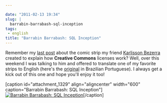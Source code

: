 ```yaml
---

date: "2011-02-13 19:34"
slug: |
  barrabin-barrabash-sql-inception
tags:
 - english
title: "Barrabin Barrabash: SQL Inception"
---
```


Remember my [last post](http://www.ogmaciel.com/?p=1324) about the comic
strip my friend [Karlisson Bezerra](http://nerdson.com/blog/) created to
explain how **Creative Commons** licenses work? Well, over this weekend
I was talking to him and offered to translate one of my favorite strips
to English (here's the
[original](http://nerdson.com/blog/sql-inception/) in Brazilian
Portuguese). I always get a kick out of this one and hope you'll enjoy
it too!

\[caption id="attachment_1329" align="aligncenter" width="600"
caption="Barrabin Barrabash: SQL Inception"\][![Barrabin Barrabash: SQL
Inception](http://www.ogmaciel.com/wp-content/uploads/2011/02/nerdson225.png)](http://www.ogmaciel.com/wp-content/uploads/2011/02/nerdson225.png)\[/caption\]
